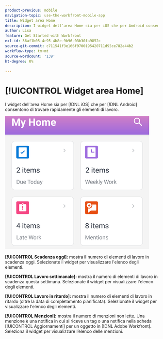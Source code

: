 ```yaml
---
product-previous: mobile
navigation-topic: use-the-workfront-mobile-app
title: Widget area Home
description: I widget dell’area Home sia per iOS che per Android consentono di trovare rapidamente gli elementi di lavoro.
author: Lisa
feature: Get Started with Workfront
exl-id: 36af1b05-4c95-4b8e-9b96-03b30fa9852c
source-git-commit: c711541f3e166f9700195420711d95ce782a44b2
workflow-type: tm+mt
source-wordcount: '139'
ht-degree: 0%

---
```


# [!UICONTROL Widget area Home]

I widget dell&#39;area Home sia per [!DNL iOS] che per [!DNL Android] consentono di trovare rapidamente gli elementi di lavoro.

![Widget area Home](assets/mobile-home-area-widgets.png)

**[!UICONTROL Scadenza oggi]:** mostra il numero di elementi di lavoro in scadenza oggi. Selezionate il widget per visualizzare l&#39;elenco degli elementi.

**[!UICONTROL Lavoro settimanale]:** mostra il numero di elementi di lavoro in scadenza questa settimana. Selezionate il widget per visualizzare l&#39;elenco degli elementi.

**[!UICONTROL Lavoro in ritardo]:** mostra il numero di elementi di lavoro in ritardo (oltre la data di completamento pianificata). Selezionate il widget per visualizzare l&#39;elenco degli elementi.

**[!UICONTROL Menzioni]:** mostra il numero di menzioni non lette. Una menzione è una notifica in cui si riceve un tag o una notifica nella scheda [!UICONTROL Aggiornamenti] per un oggetto in [!DNL Adobe Workfront]. Seleziona il widget per visualizzare l’elenco delle menzioni.
